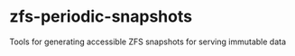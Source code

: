 zfs-periodic-snapshots
======================

Tools for generating accessible ZFS snapshots for serving immutable data
